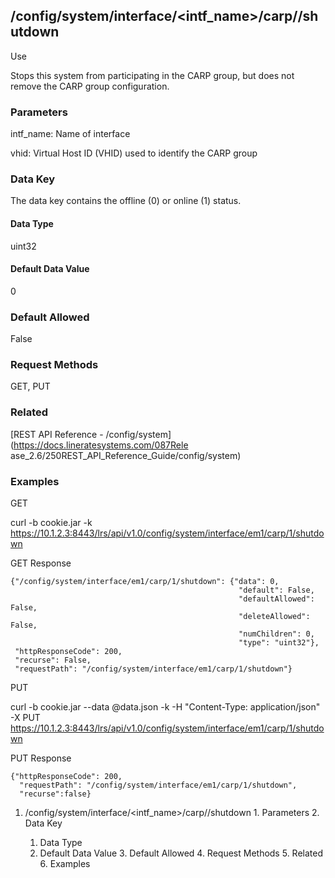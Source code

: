 ## /config/system/interface/<intf_name>/carp/<vhid>/shutdown

Use

Stops this system from participating in the CARP group, but does not remove
the CARP group configuration.

### Parameters

intf_name: Name of interface

vhid: Virtual Host ID (VHID) used to identify the CARP group

### Data Key

The data key contains the offline (0) or online (1) status.

#### Data Type

uint32

#### Default Data Value

0

### Default Allowed

False

### Request Methods

GET, PUT

### Related

[REST API Reference - /config/system](https://docs.lineratesystems.com/087Rele
ase_2.6/250REST_API_Reference_Guide/config/system)

### Examples

GET

curl -b cookie.jar -k
https://10.1.2.3:8443/lrs/api/v1.0/config/system/interface/em1/carp/1/shutdown

GET Response

    
    {"/config/system/interface/em1/carp/1/shutdown": {"data": 0,
                                                       "default": False,
                                                       "defaultAllowed": False,
                                                       "deleteAllowed": False,
                                                       "numChildren": 0,
                                                       "type": "uint32"},
     "httpResponseCode": 200,
     "recurse": False,
     "requestPath": "/config/system/interface/em1/carp/1/shutdown"}
    

PUT

curl -b cookie.jar --data @data.json -k -H "Content-Type: application/json" -X
PUT
https://10.1.2.3:8443/lrs/api/v1.0/config/system/interface/em1/carp/1/shutdown

PUT Response

    
    {"httpResponseCode": 200,
      "requestPath": "/config/system/interface/em1/carp/1/shutdown",
      "recurse":false}

  1. /config/system/interface/<intf_name>/carp/<vhid>/shutdown
    1. Parameters
    2. Data Key
      1. Data Type
      2. Default Data Value
    3. Default Allowed
    4. Request Methods
    5. Related
    6. Examples

